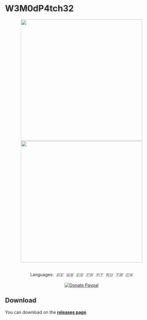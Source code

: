 # W3M0dP4tch32
<p align="center">
	<img width="400" src="https://i.imgur.com/XgIqJ4c.png">
	<img width="400" src="https://i.imgur.com/Ds7PBNU.png">
</p>

<p align="center">
	<!--<a href="https://github.com/brunolee-GIT/W3M0dP4tch32/releases/latest"><img src="https://img.shields.io/github/release/brunolee-GIT/W3M0dP4tch32?logo=webtrees&logoColor=3a83f1&label=Last Release&style=social" alt="" title="Last release"></a>-->
	<a href="https://github.com/brunolee-GIT/W3M0dP4tch32/releases/latest"><img src="https://t.ly/rLvsQ" alt="" title="Last release"></a>
	&nbsp;<a href=""><img src="https://img.shields.io/badge/script-bat / hta- ?logo=windowsterminal&style=social" alt="" title="Scripts"></a>
	&nbsp;<a href=""><img src="https://img.shields.io/badge/windows-10 / 11- ?logo=windows10&style=social" alt="" title="Windows"></a>
	<br>
	Languages:
		&nbsp;<i title="Deutsch">🇩🇪</i>
		&nbsp;<i title="English">🇬🇧</i>
		&nbsp;<i title="Spanish">🇪🇸</i>
		&nbsp;<i title="Français">🇫🇷</i>
		&nbsp;<i title="Português">🇵🇹</i>
		&nbsp;<i title="Русский">🇷🇺</i>
		&nbsp;<i title="Türkçe">🇹🇷</i>
		&nbsp;<i title="中文（简体）">🇨🇳</i>
	<br><br>
	<a href="https://www.paypal.me/brunoleeferreira"><img src="https://img.shields.io/badge/PayPal donate-buy me a coffee!-00457C?logo=PayPal" title="Donate Paypal"></a>
</p>

## Download

You can download on the [**releases page**](https://github.com/brunolee-GIT/W3M0dP4tch32/releases).
